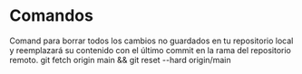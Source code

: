 # Comandos


Comand para borrar todos los cambios no guardados en tu repositorio local y reemplazará su contenido con el último commit en la rama del repositorio remoto. 
git fetch origin main && git reset --hard origin/main
